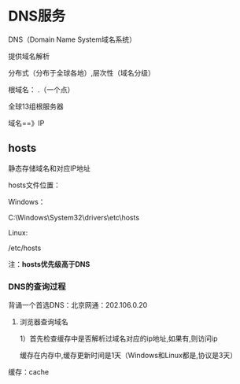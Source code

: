# DNS服务

DNS（Domain Name System域名系统）

提供域名解析

分布式（分布于全球各地）,层次性（域名分级）

根域名：   .（一个点）

全球13组根服务器

域名==》IP

## hosts

静态存储域名和对应IP地址

hosts文件位置：

Windows：

C:\Windows\System32\drivers\etc\hosts

Linux:

/etc/hosts

注：**hosts优先级高于DNS**

### DNS的查询过程

背诵一个首选DNS：北京网通：202.106.0.20

1. 浏览器查询域名

    1）首先检查缓存中是否解析过域名对应的ip地址,如果有,则访问ip

    缓存在内存中,缓存更新时间是1天（Windows和Linux都是,协议是3天）

缓存：cache

